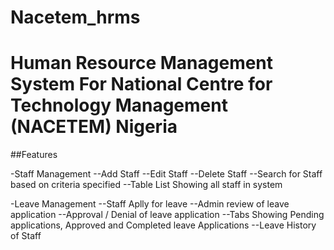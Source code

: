 # Nacetem_hrms
# Human Resource Management System For National Centre for Technology Management (NACETEM) Nigeria

##Features

-Staff Management
--Add Staff
--Edit Staff
--Delete Staff
--Search for Staff based on criteria specified
--Table List Showing all staff in system


-Leave Management
--Staff Aplly for leave
--Admin review of leave application
--Approval / Denial of leave application
--Tabs Showing Pending applications, Approved and Completed leave Applications
--Leave History of Staff
